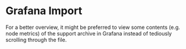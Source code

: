 # Grafana Import

For a better overview, it might be preferred to view some contents (e.g. node metrics) of the support archive in Grafana
instead of tediously scrolling through the file.